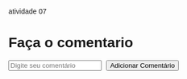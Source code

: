 atividade 07

<!DOCTYPE html>
<html lang="pt-BR">
<head>
  <meta charset="UTF-8">
  <title>Comentários</title>
  <style>
    body { font-family: Arial; padding: 20px; }
    .comentario { margin: 10px 0; padding: 10px; border: 1px solid #ccc; position: relative; }
    button { margin-left: 5px; }
  </style>
</head>
<body>

  <h1>Faça o comentario</h1>

  <input type="text" id="comentarioInput" placeholder="Digite seu comentário">
  <button onclick="adicionarComentario()">Adicionar Comentário</button>

  <div id="comentariosContainer"></div>

  <script>
    function adicionarComentario() {
      const input = document.getElementById("comentarioInput");
      const texto = input.value.trim();

      if (texto === "") {
        alert("O comentário não pode estar vazio.");
        return;
      }

      const div = document.createElement("div");
      div.className = "comentario";

      const p = document.createElement("p");
      p.textContent = texto;

      const btnEditar = document.createElement("button");
      btnEditar.textContent = "Editar";
      btnEditar.onclick = function () {
        const novoTexto = prompt("Edite o comentário:", p.textContent);
        if (novoTexto !== null) {
          p.textContent = novoTexto.trim();
        }
      };

      const btnRemover = document.createElement("button");
      btnRemover.textContent = "Remover";
      btnRemover.onclick = function () {
        div.remove();
      };

      div.appendChild(p);
      div.appendChild(btnEditar);
      div.appendChild(btnRemover);

      document.getElementById("comentariosContainer").appendChild(div);

      input.value = ""; 
    }
  </script>

</body>
</html>
